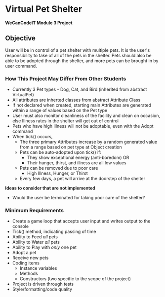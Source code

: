 # Virtual Pet Shelter

**WeCanCodeIT Module 3 Project**

## Objective

User will be in control of a pet shelter with multiple pets.  It is the user's responsibility to take of all of the pets in the shelter.  Pets should also be able to be adopted through the shelter, and more pets can be brought in by user command.

### How This Project May Differ From Other Students

* Currently 3 Pet types - Dog, Cat, and Bird (inherited from abstract VirtualPet)
* All attributes are inherted classes from abstract Attribute Class
* If not declared when created, starting main Attributes are generated within a range of values based on the Pet type
* User must also monitor cleanliness of the facility and clean on occasion, else Illness rates in the shelter will get out of control
* Pets who have high Illness will not be adoptable, even with the Adopt command
* When tick() occurs, 
	* The three primary Attributes increase by a random generated value from a range based on pet type at Object creation
	* Pets can be auto-adopted upon tick() if: 
		* They show exceptional energy (anti-boredom) OR
		* Their hunger, thirst, and illness are all low values
	* Pets can be removed due to poor care
		* High Illness, Hunger, or Thirst
	* Every few days, a pet will arrive at the doorstep of the shelter

**Ideas to consider that are not implemented**

* Would the user be terminated for taking poor care of the shelter?

### Minimum Requirements

* Create a game loop that accepts user input and writes output to the console
* Tick() method, indicating passing of time	
* Ability to Feed *all* pets
* Ability to Water *all* pets	
* Ability to Play with *only* one pet	
* Adopt a pet	
* Receive new pets	
* Coding items
	* Instance variables
	* Methods
	* Constructors (two specific to the scope of the project)	
* Project is driven through tests	
* Style/formatting/code quality